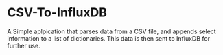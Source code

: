 # CSV-To-InfluxDB
A Simple aplpication that parses data from a CSV file, and appends select information to a list of dictionaries.  This data is then sent to InfluxDB for further use.
